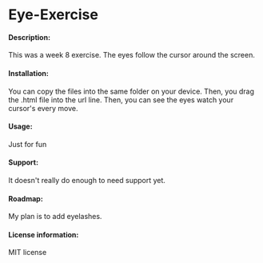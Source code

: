 # Eye-Exercise
#### Description:
This was a week 8 exercise. The eyes follow the cursor around the screen.
 
#### Installation:
 
You can copy the files into the same folder on your device. Then, you drag the .html file into the url line. Then, you can see the eyes watch your cursor's every move.
 
#### Usage:
 
Just for fun
 
#### Support: 
 
It doesn't really do enough to need support yet.
 
#### Roadmap: 
My plan is to add eyelashes.
 
#### License information:
 
MIT license
